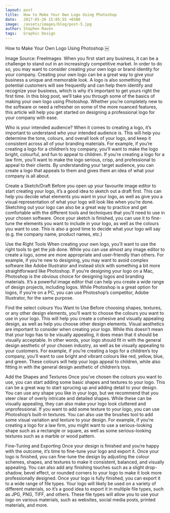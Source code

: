 ```yaml
---
layout: post
title:  How to Make Your Own Logo Using Photoshop
date:   2017-05-26 15:05:55 +0300
image:  /assets/images/blog/post-5.jpg
author: Stephen Raven
tags:   Graphic Design
---
```


How to Make Your Own Logo Using Photoshop
￼

Image Source: FreeImages
‍
When you first start any business, it can be a challenge to stand out in an increasingly competitive market. In order to do so, you may want to consider creating your own logo or brand identity for your company. Creating your own logo can be a great way to give your business a unique and memorable look. A logo is also something that potential customers will see frequently and can help them identify and recognize your business, which is why it’s important to get yours right the first time. In this blog post, we’ll take you through some of the basics of making your own logo using Photoshop. Whether you’re completely new to the software or need a refresher on some of the more nuanced features, this article will help you get started on designing a professional logo for your company with ease.

Who is your intended audience?
When it comes to creating a logo, it’s important to understand who your intended audience is. This will help you determine the tone, colours, and overall look of your logo, and keep it consistent across all of your branding materials. For example, if you’re creating a logo for a children’s toy company, you’ll want to make the logo bright, colourful, and fun to appeal to children. If you’re creating a logo for a law firm, you’ll want to make the logo serious, crisp, and professional to appeal to their clients. By understanding your target audience, you can create a logo that appeals to them and gives them an idea of what your company is all about.

Create a Sketch/Draft
Before you open up your favourite image editor to start creating your logo, it’s a good idea to sketch out a draft first. This can help you decide what elements you want in your logo, as well as give you a visual representation of what your logo will look like when you’re done. Sketching out your logo can also be a great way to practice and get comfortable with the different tools and techniques that you’ll need to use in your chosen software. Once your sketch is finished, you can use it to fine-tune the elements you want to include in your logo, as well as the colours you want to use. This is also a good time to decide what your logo will say (e.g. the company name, product names, etc.)

Use the Right Tools
When creating your own logo, you’ll want to use the right tools to get the job done. While you can use almost any image editor to create a logo, some are more appropriate and user-friendly than others. For example, if you’re new to designing, you may want to avoid complex software like Adobe Illustrator and instead stick with something a bit more straightforward like Photoshop. If you’re designing your logo on a Mac, Photoshop is the obvious choice for designing logos and branding materials. It’s a powerful image editor that can help you create a wide range of design projects, including logos. While Photoshop is a great option for logos, if you’re on a PC, you can use Photoshop’s competitor, Adobe Illustrator, for the same purpose.

Find the select colours You Want to Use
Before choosing shapes, textures, or any other design elements, you’ll want to choose the colours you want to use in your logo. This will help you create a cohesive and visually appealing design, as well as help you choose other design elements. Visual aesthetics are important to consider when creating your logo. While this doesn’t mean that your logo has to be visually appealing, it does mean that it should be visually acceptable. In other words, your logo should fit in with the general design aesthetic of your chosen industry, as well as be visually appealing to your customers. For example, if you’re creating a logo for a children’s toy company, you’ll want to use bright and vibrant colours like red, yellow, blue, and green. These colours will help your logo appeal to children, while also fitting in with the general design aesthetic of children’s toys.

Add the Shapes and Textures
Once you’ve chosen the colours you want to use, you can start adding some basic shapes and textures to your logo. This can be a great way to start sprucing up and adding detail to your design. You can use any shape you like in your logo, but we recommend that you steer clear of overly intricate and detailed shapes. While these can be visually appealing, they can also make your logo look cluttered and unprofessional. If you want to add some texture to your logo, you can use Photoshop’s built-in textures. You can also use the brushes tool to add some visual variation and texture to your design. For example, if you’re creating a logo for a law firm, you might want to use a serious-looking shape such as a rectangle or square, as well as some serious-looking textures such as a marble or wood pattern.

Fine-Tuning and Exporting
Once your design is finished and you’re happy with the outcome, it’s time to fine-tune your logo and export it. Once your logo is finished, you can fine-tune the design by adjusting the colour schemes, shapes, and textures to make it consistent, balanced, and visually appealing. You can also add any finishing touches such as a slight drop-shadow, bevel effect, or rounded corners to your logo to make it look more professionally designed. Once your logo is fully finished, you can export it to a wide range of file types. Your logo will likely be used on a variety of different materials, so it’s a good idea to export it in multiple file types, such as JPG, PNG, TIFF, and others. These file types will allow you to use your logo on various materials, such as websites, social media posts, printed materials, and more.
